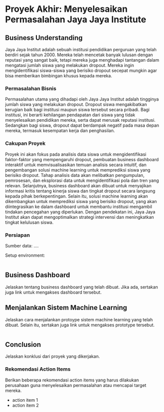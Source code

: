 # Proyek Akhir: Menyelesaikan Permasalahan Jaya Jaya Institute

## Business Understanding
Jaya Jaya Institut adalah sebuah institusi pendidikan perguruan yang telah berdiri sejak tahun 2000. Mereka telah mencetak banyak lulusan dengan reputasi yang sangat baik, tetapi mereka juga menghadapi tantangan dalam mengatasi jumlah siswa yang melakukan dropout. Mereka ingin mengidentifikasi siswa-siswa yang berisiko dropout secepat mungkin agar bisa memberikan bimbingan khusus kepada mereka.

### Permasalahan Bisnis
Permasalahan utama yang dihadapi oleh Jaya Jaya Institut adalah tingginya jumlah siswa yang melakukan dropout. Dropout siswa mengakibatkan kerugian baik bagi institusi maupun siswa tersebut secara pribadi. Bagi institusi, ini berarti kehilangan pendapatan dari siswa yang tidak menyelesaikan pendidikan mereka, serta dapat merusak reputasi institusi. Sedangkan bagi siswa, dropout dapat berdampak negatif pada masa depan mereka, termasuk kesempatan kerja dan penghasilan.

### Cakupan Proyek
Proyek ini akan fokus pada analisis data siswa untuk mengidentifikasi faktor-faktor yang mempengaruhi dropout, pembuatan business dashboard interaktif untuk memvisualisasikan temuan analisis secara intuitif, dan pengembangan solusi machine learning untuk memprediksi siswa yang berisiko dropout. Tahap analisis data akan melibatkan pengumpulan, pemrosesan, dan eksplorasi data untuk mengidentifikasi pola dan tren yang relevan. Selanjutnya, business dashboard akan dibuat untuk menyajikan informasi kritis tentang kinerja siswa dan tingkat dropout secara langsung kepada pihak berkepentingan. Selain itu, solusi machine learning akan dikembangkan untuk memprediksi siswa yang berisiko dropout, yang akan diintegrasikan ke dalam dashboard untuk membantu institusi mengambil tindakan pencegahan yang diperlukan. Dengan pendekatan ini, Jaya Jaya Institut akan dapat mengoptimalkan strategi intervensi dan meningkatkan tingkat kelulusan siswa.

### Persiapan

Sumber data: ....

Setup environment:
```

```

## Business Dashboard
Jelaskan tentang business dashboard yang telah dibuat. Jika ada, sertakan juga link untuk mengakses dashboard tersebut.

## Menjalankan Sistem Machine Learning
Jelaskan cara menjalankan protoype sistem machine learning yang telah dibuat. Selain itu, sertakan juga link untuk mengakses prototype tersebut.

```

```

## Conclusion
Jelaskan konklusi dari proyek yang dikerjakan.

### Rekomendasi Action Items
Berikan beberapa rekomendasi action items yang harus dilakukan perusahaan guna menyelesaikan permasalahan atau mencapai target mereka.
- action item 1
- action item 2